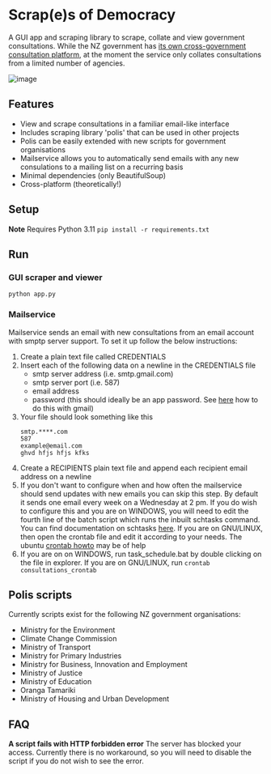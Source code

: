 # Scrap(e)s of Democracy

A GUI app and scraping library to scrape, collate and view government consultations. While the NZ government has [its own cross-government consultation platform](https://www.govt.nz/browse/engaging-with-government/consultations-have-your-say/consultations-listing/?status=Open), at the moment the service only collates consultations from a limited number of agencies.

![image](https://github.com/philippgovernale/Scrapes-of-democracy/assets/16997121/2ce1507a-7da8-46d1-9c75-80ef1bde7e1f)


## Features
* View and scrape consultations in a familiar email-like interface
* Includes scraping library 'polis' that can be used in other projects
* Polis can be easily extended with new scripts for government organisations
* Mailservice allows you to automatically send emails with any new consulations to a mailing list on a recurring basis
* Minimal dependencies (only BeautifulSoup)
* Cross-platform (theoretically!)

## Setup
**Note** Requires Python 3.11
```pip install -r requirements.txt```

## Run

### GUI scraper and viewer
```python app.py```

### Mailservice
Mailservice sends an email with new consultations from an email account with smptp server support. To set it up follow the below instructions:

1. Create a plain text file called CREDENTIALS
2. Insert each of the following data on a newline in the CREDENTIALS file
   - smtp server address (i.e. smtp.gmail.com)
   - smtp server port (i.e. 587)
   - email address
   - password (this should ideally be an app password. See [here](https://support.google.com/mail/answer/185833?hl=en) how to do this with gmail)
3. Your file should look something like this
   ```
   smtp.****.com
   587
   example@email.com
   ghvd hfjs hfjs kfks
   ```
4. Create a RECIPIENTS plain text file and append each recipient email address on a newline
5. If you don't want to configure when and how often the mailservice should send updates with new emails you can skip this step. By default it sends one email every week on a Wednesday at 2 pm. If you do wish to configure this and you are on WINDOWS, you will need to edit the fourth line of the batch script which runs the inbuilt schtasks command. You can find documentation on schtasks [here](https://learn.microsoft.com/en-us/windows-server/administration/windows-commands/schtasks-create). If you are on GNU/LINUX, then open the crontab file and edit it according to your needs. The ubuntu [crontab howto](https://help.ubuntu.com/community/CronHowto) may be of help 
6. If you are on on WINDOWS, run task_schedule.bat by double clicking on the file in explorer. If you are on GNU/LINUX, run ```crontab consultations_crontab```

## Polis scripts
Currently scripts exist for the following NZ government organisations:
* Ministry for the Environment
* Climate Change Commission
* Ministry of Transport
* Ministry for Primary Industries
* Ministry for Business, Innovation and Employment
* Ministry of Justice
* Ministry of Education
* Oranga Tamariki
* Ministry of Housing and Urban Development

## FAQ

**A script fails with HTTP forbidden error**
The server has blocked your access. Currently there is no workaround, so you will need to disable the script if you do not wish to see the error.
